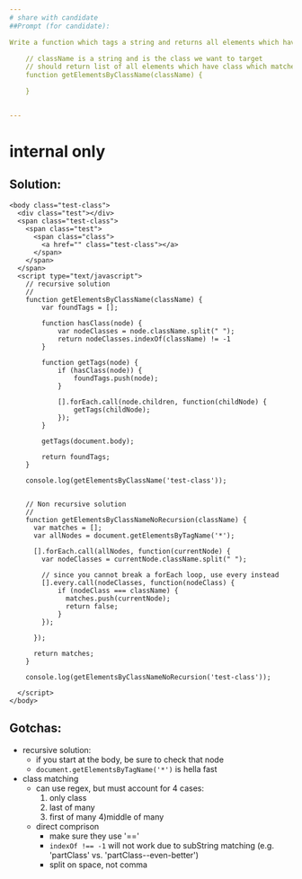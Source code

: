 ```yaml
---
# share with candidate
##Prompt (for candidate):

Write a function which tags a string and returns all elements which have a class which matches the string.

    // className is a string and is the class we want to target
    // should return list of all elements which have class which matches className
    function getElementsByClassName(className) {

    }


---
```


# internal only

## Solution:
    <body class="test-class">
      <div class="test"></div>
      <span class="test-class">
        <span class="test">
          <span class="class">
            <a href="" class="test-class"></a>
          </span>
        </span>
      </span>
      <script type="text/javascript">
        // recursive solution
        //
        function getElementsByClassName(className) {
            var foundTags = [];
           
            function hasClass(node) {
                var nodeClasses = node.className.split(" ");        
                return nodeClasses.indexOf(className) != -1
            }
            
            function getTags(node) {
                if (hasClass(node)) {
                    foundTags.push(node);
                }
               
                [].forEach.call(node.children, function(childNode) {
                    getTags(childNode);
                });
            }
        
            getTags(document.body);
            
            return foundTags;
        }

        console.log(getElementsByClassName('test-class'));


        // Non recursive solution
        //
        function getElementsByClassNameNoRecursion(className) {
          var matches = [];
          var allNodes = document.getElementsByTagName('*');

          [].forEach.call(allNodes, function(currentNode) {
            var nodeClasses = currentNode.className.split(" ");

            // since you cannot break a forEach loop, use every instead
            [].every.call(nodeClasses, function(nodeClass) {
                if (nodeClass === className) {
                  matches.push(currentNode);
                  return false;
                }
            });

          });

          return matches;
        }

        console.log(getElementsByClassNameNoRecursion('test-class'));

      </script>
    </body>



## Gotchas:
- recursive solution:
  - if you start at the body, be sure to check that node
  - `document.getElementsByTagName('*')` is hella fast
- class matching
  - can use regex, but must account for 4 cases:
    1) only class
    2) last of many
    3) first of many
    4)middle of many
  - direct comprison
    - make sure they use '=='
    - `indexOf !== -1` will not work due to subString matching (e.g. 'partClass' vs. 'partClass--even-better')
    - split on space, not comma
